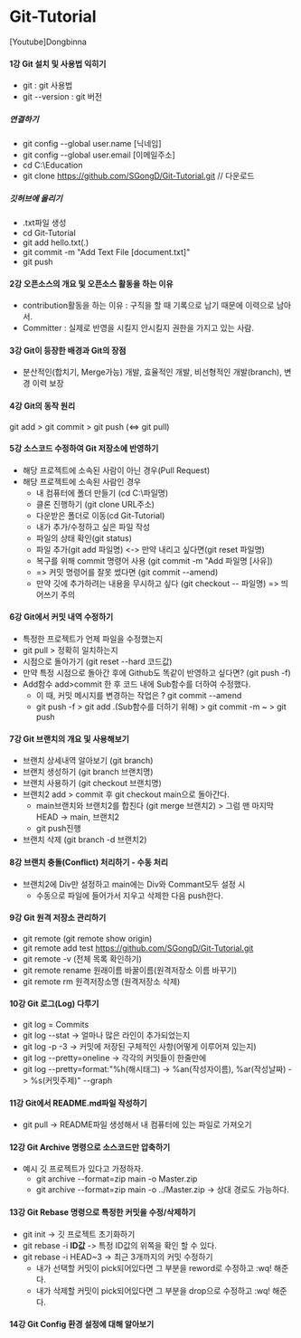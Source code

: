 # Git-Tutorial
[Youtube]Dongbinna

#### 1강 Git 설치 및 사용법 익히기
- git : git 사용법 
- git --version : git 버전


##### 연결하기
- git config --global user.name [닉네임]
- git config --global user.email [이메일주소]
- cd C:\Education
- git clone https://github.com/SGongD/Git-Tutorial.git // 다운로드

##### 깃허브에 올리기
- .txt파일 생성
- cd Git-Tutorial
- git add hello.txt(.)
- git commit -m "Add Text File [document.txt]"
- git push

#### 2강 오픈소스의 개요 및 오픈소스 활동을 하는 이유
- contribution활동을 하는 이유 : 구직을 할 때 기록으로 남기 때문에 이력으로 남아서.
- Committer : 실제로 반영을 시킬지 안시킬지 권한을 가지고 있는 사람.

#### 3강 Git이 등장한 배경과 Git의 장점
- 분산적인(합치기, Merge가능) 개발, 효율적인 개발, 비선형적인 개발(branch), 변경 이력 보장

#### 4강 Git의 동작 원리
git add > git commit > git push (<=> git pull)

#### 5강 소스코드 수정하여 Git 저장소에 반영하기
- 해당 프로젝트에 소속된 사람이 아닌 경우(Pull Request)
- 해당 프로젝트에 소속된 사람인 경우
  - 내 컴퓨터에 폴더 만들기 (cd C:\파일명)
  - 클론 진행하기 (git clone URL주소)
  - 다운받은 폴더로 이동(cd Git-Tutorial)
  - 내가 추가/수정하고 싶은 파일 작성
  - 파일의 상태 확인(git status) 
  - 파일 추가(git add 파일명) <-> 만약 내리고 싶다면(git reset 파일명)
  - 복구를 위해 commit 명령어 사용 (git commit -m "Add 파일명 [사유]) 
  - => 커밋 명령어를 잘못 썼다면 (git commit --amend)
  - 만약 깃에 추가하려는 내용을 무시하고 싶다 (git checkout -- 파일명) => 띄어쓰기 주의

#### 6강 Git에서 커밋 내역 수정하기
- 특정한 프로젝트가 언제 파일을 수정했는지
- git pull > 정확히 일치하는지
- 시점으로 돌아가기 (git reset --hard 코드값)
- 만약 특정 시점으로 돌아간 후에 Github도 똑같이 반영하고 싶다면? (git push -f)
- Add함수 add>commit 한 후 코드 내에 Sub함수를 더하여 수정했다. 
  - 이 때, 커밋 메시지를 변경하는 작업은 ? git commit --amend
  - git push -f > git add .(Sub함수를 더하기 위해) > git commit -m ~ > git push

#### 7강 Git 브랜치의 개요 및 사용해보기
- 브랜치 상세내역 알아보기 (git branch)
- 브랜치 생성하기 (git branch 브랜치명)
- 브랜치 사용하기 (git checkout 브랜치명)
- 브랜치2 add > commit 후 git checkout main으로 돌아간다.
  - main브랜치와 브랜치2를 합친다 (git merge 브랜치2) > 그럼 맨 마지막 HEAD -> main, 브랜치2
  - git push진행
- 브랜치 삭제 (git branch -d 브랜치2)

#### 8강 브랜치 충돌(Conflict) 처리하기 - 수동 처리
- 브랜치2에 Div만 설정하고 main에는 Div와 Commant모두 설정 시
  - 수동으로 파일에 들어가서 지우고 삭제한 다음 push한다.

#### 9강 Git 원격 저장소 관리하기
- git remote (git remote show origin)
- git remote add test https://github.com/SGongD/Git-Tutorial.git
- git remote -v (전체 목록 확인하기)
- git remote rename 원래이름 바꿀이름(원격저장소 이름 바꾸기)
- git remote rm 원격저장소명 (원격저장소 삭제)

#### 10강 Git 로그(Log) 다루기
- git log = Commits 
- git log --stat -> 얼마나 많은 라인이 추가되었는지
- git log -p -3 -> 커밋에 저장된 구체적인 사항(어떻게 이루어져 있는지)
- git log --pretty=oneline -> 각각의 커밋들이 한줄만에
- git log --pretty=format:"%h(해시태그) -> %an(작성자이름), %ar(작성날짜) -> %s(커밋주제)" --graph

#### 11강 Git에서 README.md파일 작성하기
- git pull -> README파일 생성해서 내 컴퓨터에 있는 파일로 가져오기

#### 12강 Git Archive 명령으로 소스코드만 압축하기
- 예시 깃 프로젝트가 있다고 가정하자.
  - git archive --format=zip main -o Master.zip
  - git archive --format=zip main -o ../Master.zip -> 상대 경로도 가능하다.

#### 13강 Git Rebase 명령으로 특정한 커밋을 수정/삭제하기
- git init -> 깃 프로젝트 초기화하기 
- git rebase -i **ID값** -> 특정 ID값의 위쪽을 확인 할 수 있다.
- git rebase -i HEAD~3 -> 최근 3개까지의 커밋 수정하기
  - 내가 선택할 커밋이 pick되어있다면 그 부분을 reword로 수정하고 :wq! 해준다.
  - 내가 삭제할 커밋이 pick되어있다면 그 부분을 drop으로 수정하고 :wq! 해준다.

#### 14강 Git Config 환경 설정에 대해 알아보기
